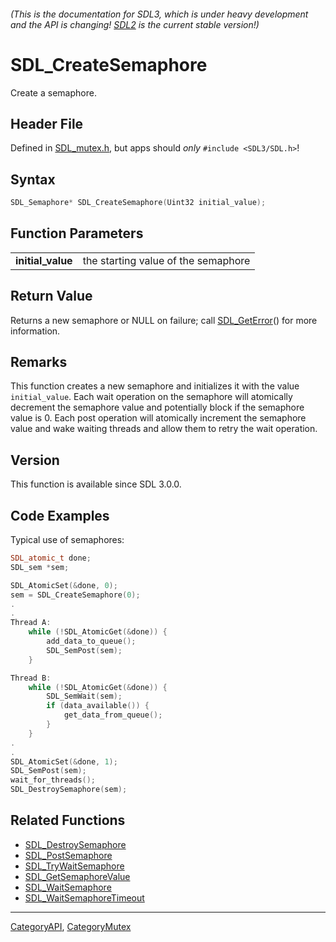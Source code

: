 ###### (This is the documentation for SDL3, which is under heavy development and the API is changing! [SDL2](https://wiki.libsdl.org/SDL2/) is the current stable version!)
# SDL_CreateSemaphore

Create a semaphore.

## Header File

Defined in [SDL_mutex.h](https://github.com/libsdl-org/SDL/blob/main/include/SDL3/SDL_mutex.h), but apps should _only_ `#include <SDL3/SDL.h>`!

## Syntax

```c
SDL_Semaphore* SDL_CreateSemaphore(Uint32 initial_value);

```

## Function Parameters

|                       |                                     |
| --------------------- | ----------------------------------- |
| **initial_value**     | the starting value of the semaphore |

## Return Value

Returns a new semaphore or NULL on failure; call
[SDL_GetError](SDL_GetError)() for more information.

## Remarks

This function creates a new semaphore and initializes it with the value
`initial_value`. Each wait operation on the semaphore will atomically
decrement the semaphore value and potentially block if the semaphore value
is 0. Each post operation will atomically increment the semaphore value and
wake waiting threads and allow them to retry the wait operation.

## Version

This function is available since SDL 3.0.0.

## Code Examples

<!-- # Begin Semaphore Example -->
Typical use of semaphores:
```c++
SDL_atomic_t done;
SDL_sem *sem;

SDL_AtomicSet(&done, 0);
sem = SDL_CreateSemaphore(0);
.
.
Thread A:
    while (!SDL_AtomicGet(&done)) {
        add_data_to_queue();
        SDL_SemPost(sem);
    }

Thread B:
    while (!SDL_AtomicGet(&done)) {
        SDL_SemWait(sem);
        if (data_available()) {
            get_data_from_queue();
        }
    }
.
.
SDL_AtomicSet(&done, 1);
SDL_SemPost(sem);
wait_for_threads();
SDL_DestroySemaphore(sem);
```
<!-- # End Semaphore Example -->

## Related Functions

* [SDL_DestroySemaphore](SDL_DestroySemaphore)
* [SDL_PostSemaphore](SDL_PostSemaphore)
* [SDL_TryWaitSemaphore](SDL_TryWaitSemaphore)
* [SDL_GetSemaphoreValue](SDL_GetSemaphoreValue)
* [SDL_WaitSemaphore](SDL_WaitSemaphore)
* [SDL_WaitSemaphoreTimeout](SDL_WaitSemaphoreTimeout)

----
[CategoryAPI](CategoryAPI), [CategoryMutex](CategoryMutex)


